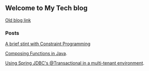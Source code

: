 ## Welcome to My Tech blog

[Old blog link](https://technicalitee.blogspot.in)

### Posts
 [A brief stint with Constraint Programming](posts/constraint_programming.md)

 [Composing Functions in Java](posts/composing_functions.md).
 
 [Using Spring JDBC's @Transactional in a multi-tenant environment](posts/spring_txn_multi_tenancy.md).
